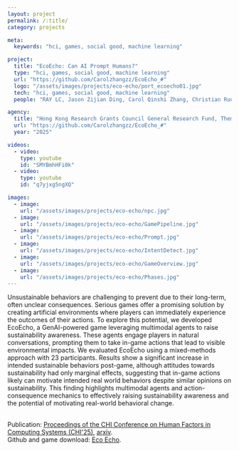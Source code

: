 ```yaml
---
layout: project
permalink: /:title/
category: projects

meta:
  keywords: "hci, games, social good, machine learning"

project:
  title: "EcoEcho: Can AI Prompt Humans?"
  type: "hci, games, social good, machine learning"
  url: "https://github.com/Carolzhangzz/EcoEcho_#"
  logo: "/assets/images/projects/eco-echo/port_ecoecho01.jpg"
  tech: "hci, games, social good, machine learning"
  people: "RAY LC, Jason Zijian Ding, Carol Qinshi Zhang, Christian Ruoyu Wen, Latisha Besariani Hendra"

agency:
  title: "Hong Kong Research Grants Council General Research Fund, Theme-based Research Scheme, Chow Sang Sang Group Research Fund, CHI"
  url: "https://github.com/Carolzhangzz/EcoEcho_#"
  year: "2025"

videos:
  - video:
    type: youtube
    id: "SMYBmhHFi0k"
  - video:
    type: youtube
    id: "q7yjxg5ngXQ"

images:
  - image:
    url: "/assets/images/projects/eco-echo/npc.jpg"
  - image:
    url: "/assets/images/projects/eco-echo/GamePipeline.jpg"
  - image:
    url: "/assets/images/projects/eco-echo/Prompt.jpg"
  - image:
    url: "/assets/images/projects/eco-echo/IntentDetect.jpg"
  - image:
    url: "/assets/images/projects/eco-echo/GameOverview.jpg"
  - image:
    url: "/assets/images/projects/eco-echo/Phases.jpg"
---
```

<p>
Unsustainable behaviors are challenging to prevent due to their long-term, often unclear consequences. Serious games offer a promising solution by creating artificial environments where players can immediately experience the outcomes of their actions. To explore this potential, we developed EcoEcho, a GenAI-powered game leveraging multimodal agents to raise sustainability awareness. These agents engage players in natural conversations, prompting them to take in-game actions that lead to visible environmental impacts. We evaluated EcoEcho using a mixed-methods approach with 23 participants. Results show a significant increase in intended sustainable behaviors post-game, although attitudes towards sustainability had only marginal effects, suggesting that in-game actions likely can motivate intended real world behaviors despite similar opinions on sustainability. This finding highlights multimodal agents and action-consequence mechanics to effectively raising sustainability awareness and the potential of motivating real-world behavioral change.<br><br>

Publication: <a href="http://dl.acm.org/doi/10.1145/3706598.3713661"><u>Proceedings of the CHI Conference on Human Factors in Computing Systems (CHI'25)</u></a>, <a href="https://arxiv.org/abs/2409.08486"><u>arxiv</u></a>.<br>
Github and game download: <a href="https://github.com/Carolzhangzz/EcoEcho_#"><u>Eco Echo</u></a>.</p>
